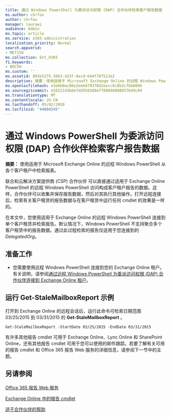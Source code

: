 ```yaml
---
title: 通过 Windows PowerShell 为委派访问权限 (DAP) 合作伙伴检索客户报告数据
ms.author: chrfox
author: chrfox
manager: laurawi
audience: Admin
ms.topic: article
ms.service: o365-administration
localization_priority: Normal
search.appverid:
- MET150
ms.collection: Ent_O365
f1.keywords:
- NOCSH
ms.custom: ''
ms.assetid: 893e5275-30b3-433f-8ecd-644f78f513e2
description: 摘要：使用适用于 Microsoft Exchange Online 的远程 Windows PowerShell 检索单个客户租户的报告。
ms.openlocfilehash: e3e6b0ac86e2ee6479378d2eecc0c8b3cfbb6096
ms.sourcegitcommit: d1022143bdefdd5583d8eff08046808657b49c94
ms.translationtype: MT
ms.contentlocale: zh-CN
ms.lasthandoff: 05/02/2020
ms.locfileid: "44004545"
---
```

# <a name="retrieve-customer-tenant-reporting-data-with-windows-powershell-for-delegated-access-permissions-dap-partners"></a>通过 Windows PowerShell 为委派访问权限 (DAP) 合作伙伴检索客户报告数据

 **摘要：** 使用适用于 Microsoft Exchange Online 的远程 Windows PowerShell 从各个客户租户中检索报表。
  
联合和云解决方案提供商 (CSP) 合作伙伴 可以直接通过适用于 Exchange Online PowerShell 的远程 Windows PowerShell 访问构成客户租户报告的数据。这样，合作伙伴可以收集并保存报告数据，然后对其执行其他操作。打开远程连接后，检索有关客户租赁的报告数据与在客户租赁中运行任何 cmdlet 的效果是一样的。
  
在本文中，您使用适用于 Exchange Online 的远程 Windows PowerShell 连接到单个客户租赁并检索报告。默认情况下，Windows PowerShell 不支持聚合多个客户租赁中的报告数据。通过此过程检索的报告仅适用于您连接到的  _DelegatedOrg_。
  
 
## <a name="before-you-begin"></a>准备工作

- 您需要使用远程 Windows PowerShell 连接到您的 Exchange Online 租户。有关说明，请参阅[通过远程 Windows PowerShell 为委派访问权限 (DAP) 合作伙伴连接到 Exchange Online 租户](connect-to-exchange-online-tenants-with-remote-windows-powershell-for-delegated.md)。
    
## <a name="run-the-get-stalemailboxreport-sample"></a>运行 Get-StaleMailboxReport 示例

打开到 Exchange Online 的远程会话后，运行此命令可检索日期范围 03/25/2015 到 03/31/2015 的 **Get-StaleMailboxReport** 。
  
```
Get-StaleMailboxReport -StartDate 03/25/2015 -EndDate 03/31/2015
```

有许多其他报告 cmdlet 可用于 Exchange Online、Lync Online 和 SharePoint Online，还有其他报告 cmdlet 可用于您可以使用的邮件跟踪。若要了解有关可用的报告 cmdlet 和 Office 365 报告 Web 服务的详细信息，请参阅下一节中的主题。
  
## <a name="see-also"></a>另请参阅

#### 

[Office 365 报告 Web 服务](https://go.microsoft.com/fwlink/p/?LinkId=532777)
  
[Exchange Online 中的报告 cmdlet](https://go.microsoft.com/fwlink/p/?LinkId=526430)
  
[适于合作伙伴的帮助](https://go.microsoft.com/fwlink/p/?LinkID=533477)

